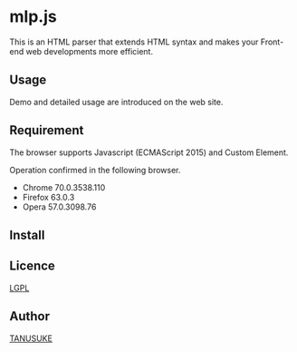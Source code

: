 mlp.js
====
This is an HTML parser that extends HTML syntax and makes your Front-end web developments more efficient.

## Usage
Demo and detailed usage are introduced on the web site.

## Requirement
The browser supports Javascript (ECMAScript 2015) and Custom Element.

Operation confirmed in the following browser.
- Chrome 70.0.3538.110
- Firefox 63.0.3
- Opera 57.0.3098.76

## Install

## Licence
[LGPL](https://www.gnu.org/licenses/lgpl-3.0.html)

## Author
[TANUSUKE](https://github.com/snst-lab)

